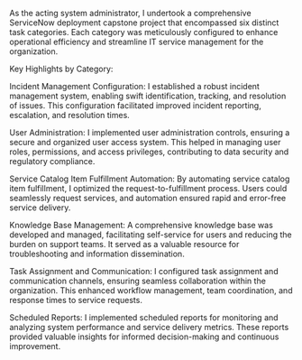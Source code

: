 As the acting system administrator, I undertook a comprehensive ServiceNow deployment capstone project that encompassed six distinct task categories. Each category was meticulously configured to enhance operational efficiency and streamline IT service management for the organization.

Key Highlights by Category:

Incident Management Configuration: I established a robust incident management system, enabling swift identification, tracking, and resolution of issues. This configuration facilitated improved incident reporting, escalation, and resolution times.

User Administration: I implemented user administration controls, ensuring a secure and organized user access system. This helped in managing user roles, permissions, and access privileges, contributing to data security and regulatory compliance.

Service Catalog Item Fulfillment Automation: By automating service catalog item fulfillment, I optimized the request-to-fulfillment process. Users could seamlessly request services, and automation ensured rapid and error-free service delivery.

Knowledge Base Management: A comprehensive knowledge base was developed and managed, facilitating self-service for users and reducing the burden on support teams. It served as a valuable resource for troubleshooting and information dissemination.

Task Assignment and Communication: I configured task assignment and communication channels, ensuring seamless collaboration within the organization. This enhanced workflow management, team coordination, and response times to service requests.

Scheduled Reports: I implemented scheduled reports for monitoring and analyzing system performance and service delivery metrics. These reports provided valuable insights for informed decision-making and continuous improvement.
